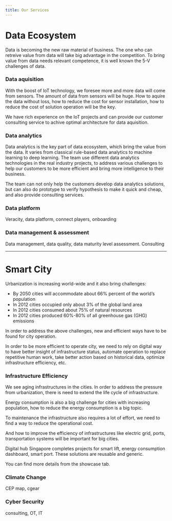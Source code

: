 ```yaml
---
title: Our Services
---
```


# Data Ecosystem
Data is becoming the new raw material of business. The one who can retreive value from data will take big advantage in the competition. 
To bring value from data needs relevant competence, it is well known the 5-V challenges of data. 

### Data aquisition
With the boost of IoT technology, we foresee more and more data will come from sensors. The amount of data from sensors will be huge. How to aquire the data without loss, how to reduce the cost for sensor installation, how to reduce the cost of solution operation will be the key.

We have rich experience on the IoT projects and can provide our customer consulting service to achive optimal architecture for data aquisition.

### Data analytics
Data analytics is the key part of data ecosystem, which bring the value from the data. It varies from classical rule-based data analytics to machine learning to deep learning. The team use different data analytics technologies in the real industry projects, to address various challenges to help our customers to be more efficient and bring more intelligence to their business.

The team can not only help the customers develop data analytics solutions, but can also do prototype to verify hypothesis to make it quick and cheap, and also provide consulting services.

### Data platform
Veracity, data platform, connect players, onboarding

### Data management & assessment
Data management, data quality, data maturity level assessment. Consulting

---

# Smart City
Urbanization is increasing world-wide and it also bring challenges:
- By 2050 cities will accommodate about 66% percent of the world’s population
- In 2012 cities occupied only about 3% of the global land area
- In 2012 cities consumed about 75% of natural resources
- In 2012 cities produced 60%-80% of all greenhouse gas (GHG) emissions

In order to address the above challenges, new and efficient ways have to be found for city operation.

In order to be more efficient to operate city, we need to rely on digital way to have better insight of infrastructure status, automate operation to replace repetitive human work, take better action based on historical data, optimize infrastructure efficiency, etc.

### Infrastructure Efficiency
We see aging infrastructures in the cities. In order to address the pressure from urbanization, there is need to extend the life cycle of infrastructure.

Energy consumption is also a big challenge for cities with increasing population, how to reduce the energy consumption is a big topic.

To maintenance the infrastructure also requires a lot of effort, we need to find a way to reduce the operational cost.

And how to improve the efficiency of infrastructures like electric grid, ports, transportation systems will be important for big cities.

Digital hub Singapore completes projects for smart lift, energy consumption dashboard, smart port. These solutions are reusable and generic. 

You can find more details from the showcase tab.

### Climate Change
CEP map, cgear

### Cyber Security
consulting, OT, IT

